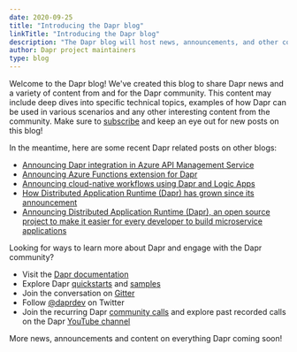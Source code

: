 ```yaml
---
date: 2020-09-25
title: "Introducing the Dapr blog"
linkTitle: "Introducing the Dapr blog"
description: "The Dapr blog will host news, announcements, and other content by and for the Dapr community"
author: Dapr project maintainers
type: blog
---
```


Welcome to the Dapr blog! We've created this blog to share Dapr news and a variety of content from and for the Dapr community. This content may include deep dives into specific technical topics, examples of how Dapr can be used in various scenarios and any other interesting content from the community. Make sure to [subscribe](https://blog.dapr.io/posts/index.xml) and keep an eye out for new posts on this blog!

In the meantime, here are some recent Dapr related posts on other blogs:

- [Announcing Dapr integration in Azure API Management Service](https://cloudblogs.microsoft.com/opensource/2020/09/22/announcing-dapr-integration-azure-api-management-service-apim/)
- [Announcing Azure Functions extension for Dapr](https://cloudblogs.microsoft.com/opensource/2020/07/01/announcing-azure-functions-extension-for-dapr/)
- [Announcing cloud-native workflows using Dapr and Logic Apps](https://cloudblogs.microsoft.com/opensource/2020/05/26/announcing-cloud-native-workflows-dapr-logic-apps/)
- [How Distributed Application Runtime (Dapr) has grown since its announcement](https://cloudblogs.microsoft.com/opensource/2020/04/29/distributed-application-runtime-dapr-growth-community-update/)
- [Announcing Distributed Application Runtime (Dapr), an open source project to make it easier for every developer to build microservice applications](https://cloudblogs.microsoft.com/opensource/2019/10/16/announcing-dapr-open-source-project-build-microservice-applications/)

Looking for ways to learn more about Dapr and engage with the Dapr community?

- Visit the [Dapr documentation](https://github.com/dapr/docs)
- Explore Dapr [quickstarts](https://github.com/dapr/quickstarts) and [samples](https://github.com/dapr/samples)
- Join the conversation on [Gitter](https://gitter.im/Dapr/)
- Follow [@daprdev](https://twitter.com/daprdev) on Twitter
- Join the recurring Dapr [community calls](https://aka.ms/dapr-community-call) and explore past recorded calls on the Dapr [YouTube channel](https://www.youtube.com/channel/UCtpSQ9BLB_3EXdWAUQYwnRA)

More news, announcements and content on everything Dapr coming soon!
